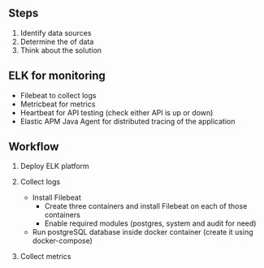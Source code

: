 ## Steps

1. Identify data sources
2. Determine the of data
3. Think about the solution

## ELK for monitoring

- Filebeat to collect logs
- Metricbeat for metrics
- Heartbeat for API testing (check either API is up or down)
- Elastic APM Java Agent for distributed tracing of the application

## Workflow

1. Deploy ELK platform

2. Collect logs
    - Install Filebeat
        - Create three containers and install Filebeat on each of those containers
        - Enable required modules (postgres, system and audit for need)
    - Run postgreSQL database inside docker container (create it using docker-compose)

3. Collect metrics
